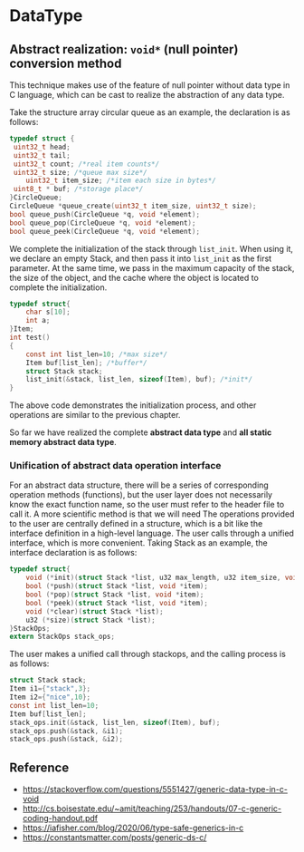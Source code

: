 # DataType

## Abstract realization: `void*` (null pointer) conversion method

This technique makes use of the feature of null pointer without data type in C language, which can be cast to realize the abstraction of any data type.

Take the structure array circular queue as an example, the declaration is as follows:

```c
typedef struct {
 uint32_t head;
 uint32_t tail;
 uint32_t count; /*real item counts*/
 uint32_t size; /*queue max size*/
    uint32_t item_size; /*item each size in bytes*/
 uint8_t * buf; /*storage place*/
}CircleQueue;
CircleQueue *queue_create(uint32_t item_size, uint32_t size);
bool queue_push(CircleQueue *q, void *element);
bool queue_pop(CircleQueue *q, void *element);
bool queue_peek(CircleQueue *q, void *element);
```

We complete the initialization of the stack through `list_init`. When using it, we declare an empty Stack, and then pass it into `list_init` as the first parameter. At the same time, we pass in the maximum capacity of the stack, the size of the object, and the cache where the object is located to complete the initialization.

```c
typedef struct{
    char s[10];
    int a;
}Item;
int test()
{
    const int list_len=10; /*max size*/
    Item buf[list_len]; /*buffer*/
    struct Stack stack;
    list_init(&stack, list_len, sizeof(Item), buf); /*init*/
}
```

The above code demonstrates the initialization process, and other operations are similar to the previous chapter.

So far we have realized the complete **abstract data type** and **all static memory abstract data type**.

### Unification of abstract data operation interface

For an abstract data structure, there will be a series of corresponding operation methods (functions), but the user layer does not necessarily know the exact function name, so the user must refer to the header file to call it. A more scientific method is that we will need The operations provided to the user are centrally defined in a structure, which is a bit like the interface definition in a high-level language. The user calls through a unified interface, which is more convenient. Taking Stack as an example, the interface declaration is as follows:

```c
typedef struct{
    void (*init)(struct Stack *list, u32 max_length, u32 item_size, void * buf);
    bool (*push)(struct Stack *list, void *item);
    bool (*pop)(struct Stack *list, void *item);
    bool (*peek)(struct Stack *list, void *item);
    void (*clear)(struct Stack *list);
    u32 (*size)(struct Stack *list);
}StackOps;
extern StackOps stack_ops;
```

The user makes a unified call through stackops, and the calling process is as follows:

```c
struct Stack stack;
Item i1={"stack",3};
Item i2={"nice",10};
const int list_len=10;
Item buf[list_len];
stack_ops.init(&stack, list_len, sizeof(Item), buf);
stack_ops.push(&stack, &i1);
stack_ops.push(&stack, &i2);
```

## Reference

- <https://stackoverflow.com/questions/5551427/generic-data-type-in-c-void>
- <http://cs.boisestate.edu/~amit/teaching/253/handouts/07-c-generic-coding-handout.pdf>
- <https://iafisher.com/blog/2020/06/type-safe-generics-in-c>
- <https://constantsmatter.com/posts/generic-ds-c/>

